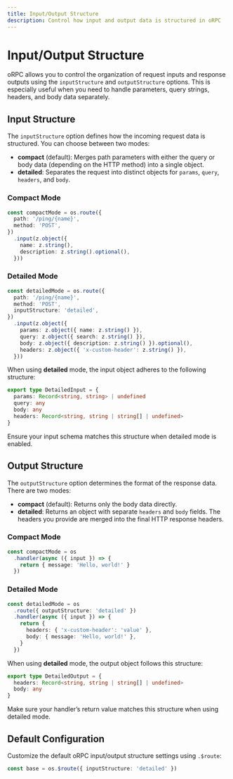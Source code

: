 ```yaml
---
title: Input/Output Structure
description: Control how input and output data is structured in oRPC
---
```


# Input/Output Structure

oRPC allows you to control the organization of request inputs and response outputs using the `inputStructure` and `outputStructure` options. This is especially useful when you need to handle parameters, query strings, headers, and body data separately.

## Input Structure

The `inputStructure` option defines how the incoming request data is structured. You can choose between two modes:

- **compact** (default): Merges path parameters with either the query or body data (depending on the HTTP method) into a single object.
- **detailed**: Separates the request into distinct objects for `params`, `query`, `headers`, and `body`.

### Compact Mode

```ts
const compactMode = os.route({
  path: '/ping/{name}',
  method: 'POST',
})
  .input(z.object({
    name: z.string(),
    description: z.string().optional(),
  }))
```

### Detailed Mode

```ts
const detailedMode = os.route({
  path: '/ping/{name}',
  method: 'POST',
  inputStructure: 'detailed',
})
  .input(z.object({
    params: z.object({ name: z.string() }),
    query: z.object({ search: z.string() }),
    body: z.object({ description: z.string() }).optional(),
    headers: z.object({ 'x-custom-header': z.string() }),
  }))
```

When using **detailed** mode, the input object adheres to the following structure:

```ts
export type DetailedInput = {
  params: Record<string, string> | undefined
  query: any
  body: any
  headers: Record<string, string | string[] | undefined>
}
```

Ensure your input schema matches this structure when detailed mode is enabled.

## Output Structure

The `outputStructure` option determines the format of the response data. There are two modes:

- **compact** (default): Returns only the body data directly.
- **detailed**: Returns an object with separate `headers` and `body` fields. The headers you provide are merged into the final HTTP response headers.

### Compact Mode

```ts
const compactMode = os
  .handler(async ({ input }) => {
    return { message: 'Hello, world!' }
  })
```

### Detailed Mode

```ts
const detailedMode = os
  .route({ outputStructure: 'detailed' })
  .handler(async ({ input }) => {
    return {
      headers: { 'x-custom-header': 'value' },
      body: { message: 'Hello, world!' },
    }
  })
```

When using **detailed** mode, the output object follows this structure:

```ts
export type DetailedOutput = {
  headers: Record<string, string | string[] | undefined>
  body: any
}
```

Make sure your handler’s return value matches this structure when using detailed mode.

## Default Configuration

Customize the default oRPC input/output structure settings using `.$route`:

```ts
const base = os.$route({ inputStructure: 'detailed' })
```
